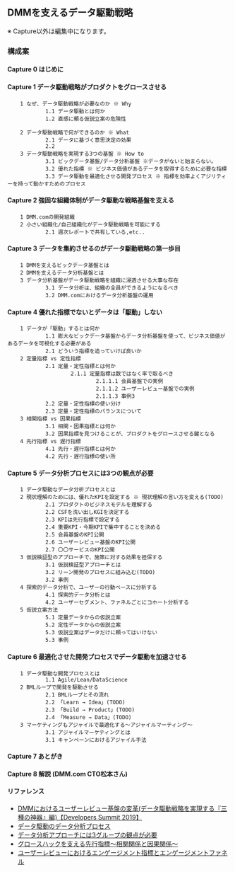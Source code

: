 ## DMMを支えるデータ駆動戦略

※ Capture以外は編集中になります。


### 構成案

#### Capture 0 はじめに

#### Capture 1 データ駆動戦略がプロダクトをグロースさせる
        1 なぜ、データ駆動戦略が必要なのか ※ Why
                1.1 データ駆動とは何か
                1.2 直感に頼る仮説立案の危険性
               
        2 データ駆動戦略で何ができるのか ※ What
                2.1 データに基づく意思決定の効果
                2.2 
        3 データ駆動戦略を実現する3つの基盤 ※ How to
                3.1 ビックデータ基盤/データ分析基盤 ※データがないと始まらない。
                3.2 優れた指標 ※ ビジネス価値があるデータを取得するために必要な指標
                3.3 データ駆動を最適化させる開発プロセス ※ 指標を効率よくアジリティーを持って動かすためのプロセス
        
#### Capture 2 強固な組織体制がデータ駆動な戦略基盤を支える
        1 DMM.comの開発組織
        2 小さい組織化/自己組織化がデータ駆動戦略を可能にする
                2.1 週次レポートで共有している,etc..
        
#### Capture 3 データを集約させるのがデータ駆動戦略の第一歩目
        1 DMMを支えるビックデータ基盤とは
        2 DMMを支えるデータ分析基盤とは
        3 データ分析基盤がデータ駆動戦略を組織に浸透させる大事な存在
                3.1 データ分析は、組織の全員ができるようになるべき
                3.2 DMM.comにおけるデータ分析基盤の運用
                
#### Capture 4 優れた指標でないとデータは「駆動」しない
        1 データが「駆動」するとは何か
                1.1 膨大なビックデータ基盤からデータ分析基盤を使って、ビジネス価値があるデータを可視化する必要がある
                2.1 どういう指標を追っていけば良いか
        2 定量指標 vs 定性指標
                2.1 定量・定性指標とは何か
                        2.1.1 定量指標は数ではなく率で取るべき
                                2.1.1.1 会員基盤での実例
                                2.1.1.2 ユーザーレビュー基盤での実例
                                2.1.1.3 事例3
                2.2 定量・定性指標の使い分け
                2.3 定量・定性指標のバランスについて
        3 相関指標 vs 因果指標
                3.1 相関・因果指標とは何か
                3.2 因果指標を見つけることが、プロダクトをグロースさせる鍵となる
        4 先行指標 vs 遅行指標
                4.1 先行・遅行指標とは何か
                4.2 先行・遅行指標の使い所

         
#### Capture 5 データ分析プロセスには3つの観点が必要
        1 データ駆動なデータ分析プロセスとは
        2 現状理解のためには、優れたKPIを設定する ※ 現状理解の言い方を変える(TODO)
                2.1 プロダクトのビジネスモデルを理解する
                2.2 CSFを洗い出しKGIを決定する
                2.3 KPIは先行指標で設定する
                2.4 重要KPI・今期KPIで集中することを決める
                2.5 会員基盤のKPI公開
                2.6 ユーザーレビュー基盤のKPI公開
                2.7 〇〇サービスのKPI公開
        3 仮説検証型のアプローチで、施策に対する効果を担保する
                3.1 仮説検証型アプローチとは
                3.2 リーン開発のプロセスに組み込む(TODO)
                3.2 事例
        4 探索的データ分析で、ユーザーの行動ベースに分析する
                4.1 探索的データ分析とは
                4.2 ユーザーセグメント、ファネルごとにコホート分析する
        5 仮説立案方法
                5.1 定量データからの仮説立案
                5.2 定性データからの仮説立案
                5.3 仮説立案はデータだけに頼ってはいけない
                5.3 事例
        
        
#### Capture 6 最適化させた開発プロセスでデータ駆動を加速させる
        1 データ駆動な開発プロセスとは 
                1.1 Agile/Lean/DataScience
        2 BMLループで開発を駆動させる
                2.1 BMLループとその流れ
                2.2 「Learn → Idea」(TODO)
                2.3 「Build → Product」(TODO)
                2.4 「Measure → Data」(TODO)
        3 マーケティングもアジャイルで最適化する〜アジャイルマーティング〜
                3.1 アジャイルマーケティングとは
                3.1 キャンペーンにおけるアジャイル手法
                
#### Capture 7 あとがき

#### Capture 8 解説 (DMM.com CTO松本さん)


#### リファレンス
- [DMMにおけるユーザーレビュー基盤の変革(データ駆動戦略を実現する『三種の神器』編)【Developers Summit 2019】](https://inside.dmm.com/entry/2019/02/19/devsumi-datadriven)
- [データ駆動のデータ分析プロセス](https://medium.com/i35-267/b52e75312667)
- [データ分析アプローチには3グループの観点が必要](https://medium.com/i35-267/7bf3aa6c1067)
- [グロースハックを支える先行指標〜相関関係と因果関係〜](https://medium.com/i35-267/45eab3e91d1)
- [ユーザーレビューにおけるエンゲージメント指標とエンゲージメントファネル](https://medium.com/i35-267/9fa4b793394d)

